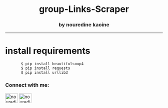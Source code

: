 <h1 align="center">group-Links-Scraper</h1>
<h3 align="center">by nouredine kaoine</h3>
<hr> 
<h1> install requirements </h1>
<p align="left"> 

           $ pip install beautifulsoup4 
           $ pip install requests
           $ pip install urllib3
  
  



</p>
<h3 align="left">Connect with me:</h3>
<p align="left">
<a href="https://instagram.com/nouredinekn" target="blank"><img align="center" src="https://raw.githubusercontent.com/rahuldkjain/github-profile-readme-generator/master/src/images/icons/Social/instagram.svg" alt="nouredinekn" height="30" width="40" /></a>
 <a href="https://t.me/n2k4n" target="blank"><img align="center" src="https://upload.wikimedia.org/wikipedia/commons/8/83/Telegram_2019_Logo.svg" alt="nouredinekn" height="30" width="40" /></a>
</p>
